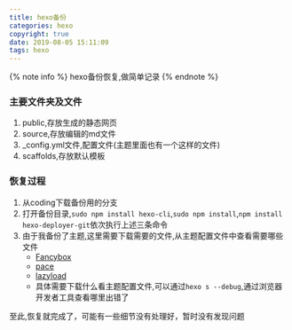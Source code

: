 ```yaml
---
title: hexo备份
categories: hexo
copyright: true
date: 2019-08-05 15:11:09
tags: hexo
---
```


{% note info %} hexo备份恢复,做简单记录 {% endnote %}

<!-- more -->

### 主要文件夹及文件

1. public,存放生成的静态网页
2. source,存放编辑的md文件
3. _config.yml文件,配置文件(主题里面也有一个这样的文件)
4. scaffolds,存放默认模板

### 恢复过程

1. 从coding下载备份用的分支
2. 打开备份目录,`sudo npm install hexo-cli`,`sudo npm install`,`npm install hexo-deployer-git`依次执行上述三条命令
3. 由于我备份了主题,这里需要下载需要的文件,从主题配置文件中查看需要哪些文件
   - [Fancybox](https://github.com/theme-next/theme-next-fancybox3)
   - [pace](https://github.com/theme-next/theme-next-pace)
   - [lazyload](https://github.com/theme-next/theme-next-jquery-lazyload)
   - 具体需要下载什么看主题配置文件,可以通过`hexo s --debug`,通过浏览器开发者工具查看哪里出错了

至此,恢复就完成了，可能有一些细节没有处理好，暂时没有发现问题

